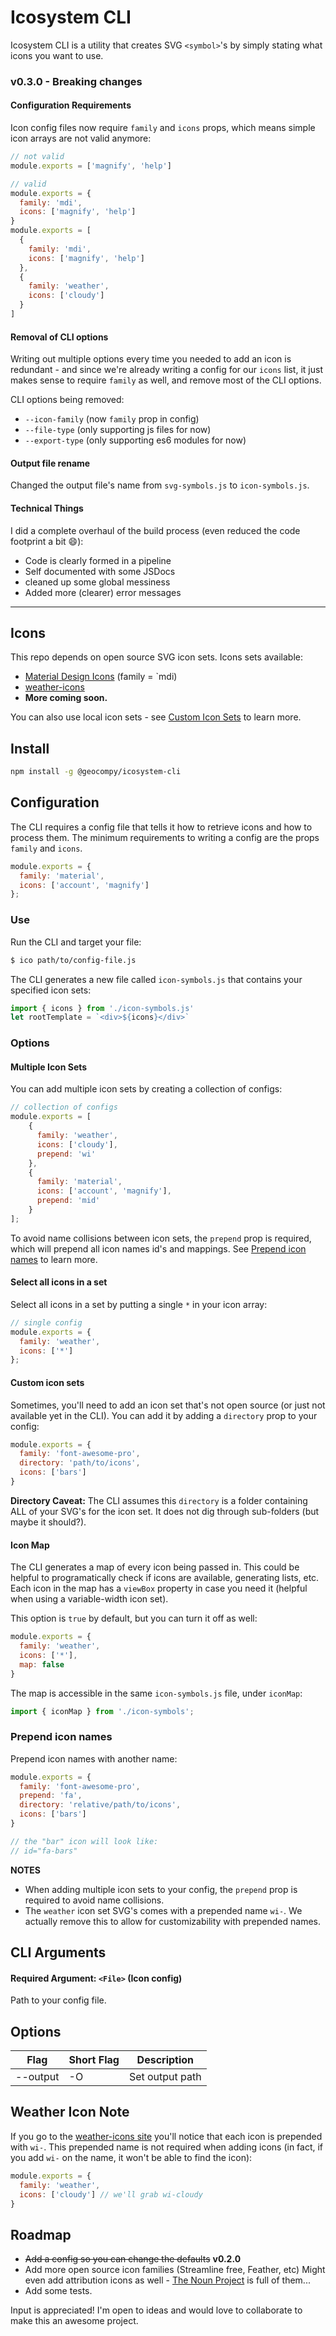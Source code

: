 # Icosystem CLI

Icosystem CLI is a utility that creates SVG `<symbol>`'s by simply stating what icons you want to use.

### v0.3.0 - Breaking changes

#### Configuration Requirements

Icon config files now require `family` and `icons` props, which means simple icon arrays are not valid anymore:

```javascript
// not valid
module.exports = ['magnify', 'help']
```

```javascript
// valid
module.exports = {
  family: 'mdi',
  icons: ['magnify', 'help']
}
module.exports = [
  {
    family: 'mdi',
    icons: ['magnify', 'help']
  },
  {
    family: 'weather',
    icons: ['cloudy']
  }
]
```

#### Removal of CLI options

Writing out multiple options every time you needed to add an icon is redundant - and since we're already writing a config for our `icons` list, it just makes sense to require `family` as well, and remove most of the CLI options.

CLI options being removed:

- `--icon-family` (now `family` prop in config)
- `--file-type` (only supporting js files for now)
- `--export-type` (only supporting es6 modules for now)

#### Output file rename

Changed the output file's name from `svg-symbols.js` to `icon-symbols.js`.

#### Technical Things

I did a complete overhaul of the build process (even reduced the code footprint a bit :smile:):

- Code is clearly formed in a pipeline
- Self documented with some JSDocs
- cleaned up some global messiness
- Added more (clearer) error messages

---

## Icons

This repo depends on open source SVG icon sets. Icons sets available:

- [Material Design Icons](https://materialdesignicons.com/) (family = `mdi)
- [weather-icons](https://github.com/erikflowers/weather-icons/)
- **More coming soon.**

You can also use local icon sets - see [Custom Icon Sets](#custom-icon-sets) to learn more.

## Install
```bash
npm install -g @geocompy/icosystem-cli
```

## Configuration

The CLI requires a config file that tells it how to retrieve icons and how to process them. The minimum requirements to writing a config are the props `family` and `icons`.

```javascript
module.exports = {
  family: 'material',
  icons: ['account', 'magnify']
};
```

### Use

Run the CLI and target your file:

```bash
$ ico path/to/config-file.js
```

The CLI generates a new file called `icon-symbols.js` that contains your specified icon sets:

```javascript
import { icons } from './icon-symbols.js'
let rootTemplate = `<div>${icons}</div>`
```

### Options

#### Multiple Icon Sets

You can add multiple icon sets by creating a collection of configs:

```javascript
// collection of configs
module.exports = [
    {
      family: 'weather',
      icons: ['cloudy'],
      prepend: 'wi'
    },
    {
      family: 'material',
      icons: ['account', 'magnify'],
      prepend: 'mid'
    }
];
```

To avoid name collisions between icon sets, the `prepend` prop is required, which will prepend all icon names id's and mappings. See [Prepend icon names](#prepend-icon-names) to learn more.

#### Select all icons in a set

Select all icons in a set by putting a single `*` in your icon array:

```javascript
// single config
module.exports = {
  family: 'weather',
  icons: ['*']
};
```

#### Custom icon sets

Sometimes, you'll need to add an icon set that's not open source (or just not available yet in the CLI).
You can add it by adding a `directory` prop to your config:

```javascript
module.exports = {
  family: 'font-awesome-pro',
  directory: 'path/to/icons',
  icons: ['bars']
}
```

**Directory Caveat:** The CLI assumes this `directory` is a folder containing ALL of your SVG's for the icon set.
It does not dig through sub-folders (but maybe it should?).

#### Icon Map

The CLI generates a map of every icon being passed in. This could be helpful to programatically check if icons are available, generating lists, etc. Each icon in the map has a `viewBox` property in case you need it (helpful when using a variable-width icon set).

This option is `true` by default, but you can turn it off as well:

```javascript
module.exports = {
  family: 'weather',
  icons: ['*'],
  map: false
}
```

The map is accessible in the same `icon-symbols.js` file, under `iconMap`:

```javascript
import { iconMap } from './icon-symbols';
```

### Prepend icon names

Prepend icon names with another name:

```javascript
module.exports = {
  family: 'font-awesome-pro',
  prepend: 'fa',
  directory: 'relative/path/to/icons',
  icons: ['bars']
}

// the "bar" icon will look like:
// id="fa-bars"
```

**NOTES**

- When adding multiple icon sets to your config, the `prepend` prop is required to avoid name collisions.
- The `weather` icon set SVG's comes with a prepended name `wi-`. We actually remove this to allow for customizability with prepended names.


## CLI Arguments

#### Required Argument: `<File>` (Icon config)

Path to your config file.

## Options

| Flag                   | Short Flag | Description          
| -----------------------|------------|-----------------
| --output               | -O         | Set output path


## Weather Icon Note

If you go to the [weather-icons site](http://erikflowers.github.io/weather-icons/) you'll notice that each icon is prepended with `wi-`. This prepended name is not required when adding icons (in fact, if you add `wi-` on the name, it won't be able to find the icon):

```javascript
module.exports = {
  family: 'weather',
  icons: ['cloudy'] // we'll grab wi-cloudy
}
```

## Roadmap

- ~~Add a config so you can change the defaults~~ **v0.2.0**
- Add more open source icon families (Streamline free, Feather, etc) Might even add attribution icons as well - [The Noun Project](http://thenounproject.com) is full of them...
- Add some tests.

Input is appreciated! I'm open to ideas and would love to collaborate to make this an awesome project.
